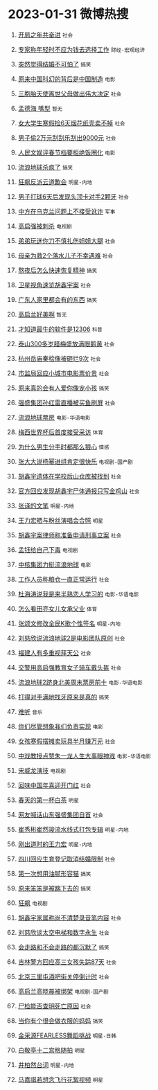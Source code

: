 # 2023-01-31 微博热搜 
1. [开局之年共奋进](https://m.weibo.cn/search?containerid=100103type%3D1%26t%3D10%26q%3D%23%E5%BC%80%E5%B1%80%E4%B9%8B%E5%B9%B4%E5%85%B1%E5%A5%8B%E8%BF%9B%23&stream_entry_id=51&isnewpage=1&extparam=seat%3D1%26c_type%3D51%26cate%3D10103%26pos%3D0%26filter_type%3Drealtimehot%26dgr%3D0%26display_time%3D1675112916%26pre_seqid%3D16751129165179438615271&luicode=10000011&lfid=106003type%3D25%26t%3D3%26disable_hot%3D1%26filter_type%3Drealtimehot) `社会` 

2. [专家称年轻时不应为钱去选择工作](https://m.weibo.cn/search?containerid=100103type%3D1%26t%3D10%26q%3D%23%E4%B8%93%E5%AE%B6%E7%A7%B0%E5%B9%B4%E8%BD%BB%E6%97%B6%E4%B8%8D%E5%BA%94%E4%B8%BA%E9%92%B1%E5%8E%BB%E9%80%89%E6%8B%A9%E5%B7%A5%E4%BD%9C%23&stream_entry_id=31&isnewpage=1&extparam=seat%3D1%26c_type%3D31%26stream_entry_id%3D31%26cate%3D5001%26lcate%3D5001%26pos%3D0%26band_rank%3D1%26realpos%3D1%26q%3D%2523%25E4%25B8%2593%25E5%25AE%25B6%25E7%25A7%25B0%25E5%25B9%25B4%25E8%25BD%25BB%25E6%2597%25B6%25E4%25B8%258D%25E5%25BA%2594%25E4%25B8%25BA%25E9%2592%25B1%25E5%258E%25BB%25E9%2580%2589%25E6%258B%25A9%25E5%25B7%25A5%25E4%25BD%259C%2523%26flag%3D1%26dgr%3D0%26filter_type%3Drealtimehot%26display_time%3D1675112916%26pre_seqid%3D16751129165179438615271&luicode=10000011&lfid=106003type%3D25%26t%3D3%26disable_hot%3D1%26filter_type%3Drealtimehot) `财经-宏观经济` 

3. [突然觉得结婚不可怕了](https://m.weibo.cn/search?containerid=100103type%3D1%26t%3D10%26q%3D%23%E7%AA%81%E7%84%B6%E8%A7%89%E5%BE%97%E7%BB%93%E5%A9%9A%E4%B8%8D%E5%8F%AF%E6%80%95%E4%BA%86%23&stream_entry_id=31&isnewpage=1&extparam=seat%3D1%26c_type%3D31%26stream_entry_id%3D31%26cate%3D5001%26lcate%3D5001%26pos%3D1%26band_rank%3D2%26realpos%3D2%26q%3D%2523%25E7%25AA%2581%25E7%2584%25B6%25E8%25A7%2589%25E5%25BE%2597%25E7%25BB%2593%25E5%25A9%259A%25E4%25B8%258D%25E5%258F%25AF%25E6%2580%2595%25E4%25BA%2586%2523%26flag%3D0%26dgr%3D0%26filter_type%3Drealtimehot%26display_time%3D1675112916%26pre_seqid%3D16751129165179438615271&luicode=10000011&lfid=106003type%3D25%26t%3D3%26disable_hot%3D1%26filter_type%3Drealtimehot) `搞笑` 

4. [原来中国科幻的背后是中国制造](https://m.weibo.cn/search?containerid=100103type%3D1%26t%3D10%26q%3D%23%E5%8E%9F%E6%9D%A5%E4%B8%AD%E5%9B%BD%E7%A7%91%E5%B9%BB%E7%9A%84%E8%83%8C%E5%90%8E%E6%98%AF%E4%B8%AD%E5%9B%BD%E5%88%B6%E9%80%A0%23&stream_entry_id=31&isnewpage=1&extparam=seat%3D1%26c_type%3D31%26stream_entry_id%3D31%26cate%3D5001%26lcate%3D5001%26pos%3D2%26band_rank%3D3%26realpos%3D3%26q%3D%2523%25E5%258E%259F%25E6%259D%25A5%25E4%25B8%25AD%25E5%259B%25BD%25E7%25A7%2591%25E5%25B9%25BB%25E7%259A%2584%25E8%2583%258C%25E5%2590%258E%25E6%2598%25AF%25E4%25B8%25AD%25E5%259B%25BD%25E5%2588%25B6%25E9%2580%25A0%2523%26flag%3D0%26dgr%3D0%26filter_type%3Drealtimehot%26display_time%3D1675112916%26pre_seqid%3D16751129165179438615271&luicode=10000011&lfid=106003type%3D25%26t%3D3%26disable_hot%3D1%26filter_type%3Drealtimehot) `电影` 

5. [三胞胎天使离世父母做出伟大决定](https://m.weibo.cn/search?containerid=100103type%3D1%26t%3D10%26q%3D%23%E4%B8%89%E8%83%9E%E8%83%8E%E5%A4%A9%E4%BD%BF%E7%A6%BB%E4%B8%96%E7%88%B6%E6%AF%8D%E5%81%9A%E5%87%BA%E4%BC%9F%E5%A4%A7%E5%86%B3%E5%AE%9A%23&stream_entry_id=31&isnewpage=1&extparam=seat%3D1%26c_type%3D31%26stream_entry_id%3D31%26cate%3D5001%26lcate%3D5001%26pos%3D3%26band_rank%3D4%26realpos%3D4%26q%3D%2523%25E4%25B8%2589%25E8%2583%259E%25E8%2583%258E%25E5%25A4%25A9%25E4%25BD%25BF%25E7%25A6%25BB%25E4%25B8%2596%25E7%2588%25B6%25E6%25AF%258D%25E5%2581%259A%25E5%2587%25BA%25E4%25BC%259F%25E5%25A4%25A7%25E5%2586%25B3%25E5%25AE%259A%2523%26flag%3D0%26dgr%3D0%26filter_type%3Drealtimehot%26display_time%3D1675112916%26pre_seqid%3D16751129165179438615271&luicode=10000011&lfid=106003type%3D25%26t%3D3%26disable_hot%3D1%26filter_type%3Drealtimehot) `社会` 

6. [孟德海 嘴型](https://m.weibo.cn/search?containerid=100103type%3D1%26t%3D10%26q%3D%E5%AD%9F%E5%BE%B7%E6%B5%B7+%E5%98%B4%E5%9E%8B&stream_entry_id=31&isnewpage=1&extparam=seat%3D1%26c_type%3D31%26stream_entry_id%3D31%26cate%3D5001%26lcate%3D5001%26pos%3D4%26band_rank%3D5%26realpos%3D5%26q%3D%25E5%25AD%259F%25E5%25BE%25B7%25E6%25B5%25B7%2520%25E5%2598%25B4%25E5%259E%258B%26flag%3D0%26dgr%3D0%26filter_type%3Drealtimehot%26display_time%3D1675112916%26pre_seqid%3D16751129165179438615271&luicode=10000011&lfid=106003type%3D25%26t%3D3%26disable_hot%3D1%26filter_type%3Drealtimehot) `暂无` 

7. [女大学生寒假捡6天烟花纸壳卖不掉](https://m.weibo.cn/search?containerid=100103type%3D1%26t%3D10%26q%3D%23%E5%A5%B3%E5%A4%A7%E5%AD%A6%E7%94%9F%E5%AF%92%E5%81%87%E6%8D%A16%E5%A4%A9%E7%83%9F%E8%8A%B1%E7%BA%B8%E5%A3%B3%E5%8D%96%E4%B8%8D%E6%8E%89%23&stream_entry_id=31&isnewpage=1&extparam=seat%3D1%26c_type%3D31%26stream_entry_id%3D31%26cate%3D5001%26lcate%3D5001%26pos%3D5%26band_rank%3D6%26realpos%3D6%26q%3D%2523%25E5%25A5%25B3%25E5%25A4%25A7%25E5%25AD%25A6%25E7%2594%259F%25E5%25AF%2592%25E5%2581%2587%25E6%258D%25A16%25E5%25A4%25A9%25E7%2583%259F%25E8%258A%25B1%25E7%25BA%25B8%25E5%25A3%25B3%25E5%258D%2596%25E4%25B8%258D%25E6%258E%2589%2523%26flag%3D0%26dgr%3D0%26filter_type%3Drealtimehot%26display_time%3D1675112916%26pre_seqid%3D16751129165179438615271&luicode=10000011&lfid=106003type%3D25%26t%3D3%26disable_hot%3D1%26filter_type%3Drealtimehot) `社会` 

8. [男子偷2万元刮刮乐刮出9000元](https://m.weibo.cn/search?containerid=100103type%3D1%26t%3D10%26q%3D%23%E7%94%B7%E5%AD%90%E5%81%B72%E4%B8%87%E5%85%83%E5%88%AE%E5%88%AE%E4%B9%90%E5%88%AE%E5%87%BA9000%E5%85%83%23&stream_entry_id=31&isnewpage=1&extparam=seat%3D1%26c_type%3D31%26stream_entry_id%3D31%26cate%3D5001%26lcate%3D5001%26pos%3D6%26band_rank%3D7%26realpos%3D7%26q%3D%2523%25E7%2594%25B7%25E5%25AD%2590%25E5%2581%25B72%25E4%25B8%2587%25E5%2585%2583%25E5%2588%25AE%25E5%2588%25AE%25E4%25B9%2590%25E5%2588%25AE%25E5%2587%25BA9000%25E5%2585%2583%2523%26flag%3D0%26dgr%3D0%26filter_type%3Drealtimehot%26display_time%3D1675112916%26pre_seqid%3D16751129165179438615271&luicode=10000011&lfid=106003type%3D25%26t%3D3%26disable_hot%3D1%26filter_type%3Drealtimehot) `社会` 

9. [人民文娱评春节档要拒绝饭圈化](https://m.weibo.cn/search?containerid=100103type%3D1%26t%3D10%26q%3D%23%E4%BA%BA%E6%B0%91%E6%96%87%E5%A8%B1%E8%AF%84%E6%98%A5%E8%8A%82%E6%A1%A3%E8%A6%81%E6%8B%92%E7%BB%9D%E9%A5%AD%E5%9C%88%E5%8C%96%23&stream_entry_id=31&isnewpage=1&extparam=seat%3D1%26c_type%3D31%26stream_entry_id%3D31%26cate%3D5001%26lcate%3D5001%26pos%3D7%26band_rank%3D8%26realpos%3D8%26q%3D%2523%25E4%25BA%25BA%25E6%25B0%2591%25E6%2596%2587%25E5%25A8%25B1%25E8%25AF%2584%25E6%2598%25A5%25E8%258A%2582%25E6%25A1%25A3%25E8%25A6%2581%25E6%258B%2592%25E7%25BB%259D%25E9%25A5%25AD%25E5%259C%2588%25E5%258C%2596%2523%26flag%3D0%26dgr%3D0%26filter_type%3Drealtimehot%26display_time%3D1675112916%26pre_seqid%3D16751129165179438615271&luicode=10000011&lfid=106003type%3D25%26t%3D3%26disable_hot%3D1%26filter_type%3Drealtimehot) `电影` 

10. [流浪地球杀疯了](https://m.weibo.cn/search?containerid=100103type%3D1%26t%3D10%26q%3D%23%E6%B5%81%E6%B5%AA%E5%9C%B0%E7%90%83%E6%9D%80%E7%96%AF%E4%BA%86%23&stream_entry_id=31&isnewpage=1&extparam=seat%3D1%26c_type%3D31%26stream_entry_id%3D31%26cate%3D5001%26lcate%3D5001%26pos%3D8%26band_rank%3D9%26realpos%3D9%26q%3D%2523%25E6%25B5%2581%25E6%25B5%25AA%25E5%259C%25B0%25E7%2590%2583%25E6%259D%2580%25E7%2596%25AF%25E4%25BA%2586%2523%26flag%3D16%26dgr%3D0%26filter_type%3Drealtimehot%26display_time%3D1675112916%26pre_seqid%3D16751129165179438615271&luicode=10000011&lfid=106003type%3D25%26t%3D3%26disable_hot%3D1%26filter_type%3Drealtimehot) `搞笑` 

11. [狂飙反派云道歉会](https://m.weibo.cn/search?containerid=100103type%3D1%26t%3D10%26q%3D%23%E7%8B%82%E9%A3%99%E5%8F%8D%E6%B4%BE%E4%BA%91%E9%81%93%E6%AD%89%E4%BC%9A%23&stream_entry_id=31&isnewpage=1&extparam=seat%3D1%26c_type%3D31%26stream_entry_id%3D31%26cate%3D5001%26lcate%3D5001%26pos%3D9%26band_rank%3D10%26realpos%3D10%26q%3D%2523%25E7%258B%2582%25E9%25A3%2599%25E5%258F%258D%25E6%25B4%25BE%25E4%25BA%2591%25E9%2581%2593%25E6%25AD%2589%25E4%25BC%259A%2523%26flag%3D0%26dgr%3D0%26filter_type%3Drealtimehot%26display_time%3D1675112916%26pre_seqid%3D16751129165179438615271&luicode=10000011&lfid=106003type%3D25%26t%3D3%26disable_hot%3D1%26filter_type%3Drealtimehot) `明星-内地` 

12. [男子打球6天后发现头顶卡对手2颗牙](https://m.weibo.cn/search?containerid=100103type%3D1%26t%3D10%26q%3D%23%E7%94%B7%E5%AD%90%E6%89%93%E7%90%836%E5%A4%A9%E5%90%8E%E5%8F%91%E7%8E%B0%E5%A4%B4%E9%A1%B6%E5%8D%A1%E5%AF%B9%E6%89%8B2%E9%A2%97%E7%89%99%23&stream_entry_id=31&isnewpage=1&extparam=seat%3D1%26c_type%3D31%26stream_entry_id%3D31%26cate%3D5001%26lcate%3D5001%26pos%3D10%26band_rank%3D11%26realpos%3D11%26q%3D%2523%25E7%2594%25B7%25E5%25AD%2590%25E6%2589%2593%25E7%2590%25836%25E5%25A4%25A9%25E5%2590%258E%25E5%258F%2591%25E7%258E%25B0%25E5%25A4%25B4%25E9%25A1%25B6%25E5%258D%25A1%25E5%25AF%25B9%25E6%2589%258B2%25E9%25A2%2597%25E7%2589%2599%2523%26flag%3D0%26dgr%3D0%26filter_type%3Drealtimehot%26display_time%3D1675112916%26pre_seqid%3D16751129165179438615271&luicode=10000011&lfid=106003type%3D25%26t%3D3%26disable_hot%3D1%26filter_type%3Drealtimehot) `社会` 

13. [中方在乌克兰问题上不接受讹诈](https://m.weibo.cn/search?containerid=100103type%3D1%26t%3D10%26q%3D%23%E4%B8%AD%E6%96%B9%E5%9C%A8%E4%B9%8C%E5%85%8B%E5%85%B0%E9%97%AE%E9%A2%98%E4%B8%8A%E4%B8%8D%E6%8E%A5%E5%8F%97%E8%AE%B9%E8%AF%88%23&stream_entry_id=31&isnewpage=1&extparam=seat%3D1%26c_type%3D31%26stream_entry_id%3D31%26cate%3D5001%26lcate%3D5001%26pos%3D11%26band_rank%3D12%26realpos%3D12%26q%3D%2523%25E4%25B8%25AD%25E6%2596%25B9%25E5%259C%25A8%25E4%25B9%258C%25E5%2585%258B%25E5%2585%25B0%25E9%2597%25AE%25E9%25A2%2598%25E4%25B8%258A%25E4%25B8%258D%25E6%258E%25A5%25E5%258F%2597%25E8%25AE%25B9%25E8%25AF%2588%2523%26flag%3D1%26dgr%3D0%26filter_type%3Drealtimehot%26display_time%3D1675112916%26pre_seqid%3D16751129165179438615271&luicode=10000011&lfid=106003type%3D25%26t%3D3%26disable_hot%3D1%26filter_type%3Drealtimehot) `军事` 

14. [高启强被刺杀](https://m.weibo.cn/search?containerid=100103type%3D1%26t%3D10%26q%3D%23%E9%AB%98%E5%90%AF%E5%BC%BA%E8%A2%AB%E5%88%BA%E6%9D%80%23&stream_entry_id=31&isnewpage=1&extparam=seat%3D1%26c_type%3D31%26stream_entry_id%3D31%26cate%3D5001%26lcate%3D5001%26pos%3D12%26band_rank%3D13%26realpos%3D13%26q%3D%2523%25E9%25AB%2598%25E5%2590%25AF%25E5%25BC%25BA%25E8%25A2%25AB%25E5%2588%25BA%25E6%259D%2580%2523%26flag%3D0%26dgr%3D0%26filter_type%3Drealtimehot%26display_time%3D1675112916%26pre_seqid%3D16751129165179438615271&luicode=10000011&lfid=106003type%3D25%26t%3D3%26disable_hot%3D1%26filter_type%3Drealtimehot) `电视剧` 

15. [弟弟玩迷你刀不慎扎伤姐姐大腿](https://m.weibo.cn/search?containerid=100103type%3D1%26t%3D10%26q%3D%23%E5%BC%9F%E5%BC%9F%E7%8E%A9%E8%BF%B7%E4%BD%A0%E5%88%80%E4%B8%8D%E6%85%8E%E6%89%8E%E4%BC%A4%E5%A7%90%E5%A7%90%E5%A4%A7%E8%85%BF%23&stream_entry_id=31&isnewpage=1&extparam=seat%3D1%26c_type%3D31%26stream_entry_id%3D31%26cate%3D5001%26lcate%3D5001%26pos%3D13%26band_rank%3D14%26realpos%3D14%26q%3D%2523%25E5%25BC%259F%25E5%25BC%259F%25E7%258E%25A9%25E8%25BF%25B7%25E4%25BD%25A0%25E5%2588%2580%25E4%25B8%258D%25E6%2585%258E%25E6%2589%258E%25E4%25BC%25A4%25E5%25A7%2590%25E5%25A7%2590%25E5%25A4%25A7%25E8%2585%25BF%2523%26flag%3D0%26dgr%3D0%26filter_type%3Drealtimehot%26display_time%3D1675112916%26pre_seqid%3D16751129165179438615271&luicode=10000011&lfid=106003type%3D25%26t%3D3%26disable_hot%3D1%26filter_type%3Drealtimehot) `社会` 

16. [母亲为救2个落水儿子不幸遇难](https://m.weibo.cn/search?containerid=100103type%3D1%26t%3D10%26q%3D%23%E6%AF%8D%E4%BA%B2%E4%B8%BA%E6%95%912%E4%B8%AA%E8%90%BD%E6%B0%B4%E5%84%BF%E5%AD%90%E4%B8%8D%E5%B9%B8%E9%81%87%E9%9A%BE%23&stream_entry_id=31&isnewpage=1&extparam=seat%3D1%26c_type%3D31%26stream_entry_id%3D31%26cate%3D5001%26lcate%3D5001%26pos%3D14%26band_rank%3D15%26realpos%3D15%26q%3D%2523%25E6%25AF%258D%25E4%25BA%25B2%25E4%25B8%25BA%25E6%2595%25912%25E4%25B8%25AA%25E8%2590%25BD%25E6%25B0%25B4%25E5%2584%25BF%25E5%25AD%2590%25E4%25B8%258D%25E5%25B9%25B8%25E9%2581%2587%25E9%259A%25BE%2523%26flag%3D0%26dgr%3D0%26filter_type%3Drealtimehot%26display_time%3D1675112916%26pre_seqid%3D16751129165179438615271&luicode=10000011&lfid=106003type%3D25%26t%3D3%26disable_hot%3D1%26filter_type%3Drealtimehot) `社会` 

17. [熬夜后怎么快速恢复精神](https://m.weibo.cn/search?containerid=100103type%3D1%26t%3D10%26q%3D%23%E7%86%AC%E5%A4%9C%E5%90%8E%E6%80%8E%E4%B9%88%E5%BF%AB%E9%80%9F%E6%81%A2%E5%A4%8D%E7%B2%BE%E7%A5%9E%23&stream_entry_id=31&isnewpage=1&extparam=seat%3D1%26c_type%3D31%26stream_entry_id%3D31%26cate%3D5001%26lcate%3D5001%26pos%3D15%26band_rank%3D16%26realpos%3D16%26q%3D%2523%25E7%2586%25AC%25E5%25A4%259C%25E5%2590%258E%25E6%2580%258E%25E4%25B9%2588%25E5%25BF%25AB%25E9%2580%259F%25E6%2581%25A2%25E5%25A4%258D%25E7%25B2%25BE%25E7%25A5%259E%2523%26flag%3D0%26dgr%3D0%26filter_type%3Drealtimehot%26display_time%3D1675112916%26pre_seqid%3D16751129165179438615271&luicode=10000011&lfid=106003type%3D25%26t%3D3%26disable_hot%3D1%26filter_type%3Drealtimehot) `搞笑` 

18. [卫星视角速览胡鑫宇案](https://m.weibo.cn/search?containerid=100103type%3D1%26t%3D10%26q%3D%23%E5%8D%AB%E6%98%9F%E8%A7%86%E8%A7%92%E9%80%9F%E8%A7%88%E8%83%A1%E9%91%AB%E5%AE%87%E6%A1%88%23&stream_entry_id=31&isnewpage=1&extparam=seat%3D1%26c_type%3D31%26stream_entry_id%3D31%26cate%3D5001%26lcate%3D5001%26pos%3D16%26band_rank%3D17%26realpos%3D17%26q%3D%2523%25E5%258D%25AB%25E6%2598%259F%25E8%25A7%2586%25E8%25A7%2592%25E9%2580%259F%25E8%25A7%2588%25E8%2583%25A1%25E9%2591%25AB%25E5%25AE%2587%25E6%25A1%2588%2523%26flag%3D0%26dgr%3D0%26filter_type%3Drealtimehot%26display_time%3D1675112916%26pre_seqid%3D16751129165179438615271&luicode=10000011&lfid=106003type%3D25%26t%3D3%26disable_hot%3D1%26filter_type%3Drealtimehot) `社会` 

19. [广东人家里都会有的东西](https://m.weibo.cn/search?containerid=100103type%3D1%26t%3D10%26q%3D%23%E5%B9%BF%E4%B8%9C%E4%BA%BA%E5%AE%B6%E9%87%8C%E9%83%BD%E4%BC%9A%E6%9C%89%E7%9A%84%E4%B8%9C%E8%A5%BF%23&stream_entry_id=31&isnewpage=1&extparam=seat%3D1%26c_type%3D31%26stream_entry_id%3D31%26cate%3D5001%26lcate%3D5001%26pos%3D17%26band_rank%3D18%26realpos%3D18%26q%3D%2523%25E5%25B9%25BF%25E4%25B8%259C%25E4%25BA%25BA%25E5%25AE%25B6%25E9%2587%258C%25E9%2583%25BD%25E4%25BC%259A%25E6%259C%2589%25E7%259A%2584%25E4%25B8%259C%25E8%25A5%25BF%2523%26flag%3D0%26dgr%3D0%26filter_type%3Drealtimehot%26display_time%3D1675112916%26pre_seqid%3D16751129165179438615271&luicode=10000011&lfid=106003type%3D25%26t%3D3%26disable_hot%3D1%26filter_type%3Drealtimehot) `搞笑` 

20. [高启兰好美啊](https://m.weibo.cn/search?containerid=100103type%3D1%26t%3D10%26q%3D%E9%AB%98%E5%90%AF%E5%85%B0%E5%A5%BD%E7%BE%8E%E5%95%8A&stream_entry_id=31&isnewpage=1&extparam=seat%3D1%26c_type%3D31%26stream_entry_id%3D31%26cate%3D5001%26lcate%3D5001%26pos%3D18%26band_rank%3D19%26realpos%3D19%26q%3D%25E9%25AB%2598%25E5%2590%25AF%25E5%2585%25B0%25E5%25A5%25BD%25E7%25BE%258E%25E5%2595%258A%26flag%3D0%26dgr%3D0%26filter_type%3Drealtimehot%26display_time%3D1675112916%26pre_seqid%3D16751129165179438615271&luicode=10000011&lfid=106003type%3D25%26t%3D3%26disable_hot%3D1%26filter_type%3Drealtimehot) `暂无` 

21. [才知道最牛的软件是12306](https://m.weibo.cn/search?containerid=100103type%3D1%26t%3D10%26q%3D%23%E6%89%8D%E7%9F%A5%E9%81%93%E6%9C%80%E7%89%9B%E7%9A%84%E8%BD%AF%E4%BB%B6%E6%98%AF12306%23&stream_entry_id=31&isnewpage=1&extparam=seat%3D1%26c_type%3D31%26stream_entry_id%3D31%26cate%3D5001%26lcate%3D5001%26pos%3D19%26band_rank%3D20%26realpos%3D20%26q%3D%2523%25E6%2589%258D%25E7%259F%25A5%25E9%2581%2593%25E6%259C%2580%25E7%2589%259B%25E7%259A%2584%25E8%25BD%25AF%25E4%25BB%25B6%25E6%2598%25AF12306%2523%26flag%3D0%26dgr%3D0%26filter_type%3Drealtimehot%26display_time%3D1675112916%26pre_seqid%3D16751129165179438615271&luicode=10000011&lfid=106003type%3D25%26t%3D3%26disable_hot%3D1%26filter_type%3Drealtimehot) `科普` 

22. [泰山300多岁腊梅盛放满眼鹅黄](https://m.weibo.cn/search?containerid=100103type%3D1%26t%3D10%26q%3D%23%E6%B3%B0%E5%B1%B1300%E5%A4%9A%E5%B2%81%E8%85%8A%E6%A2%85%E7%9B%9B%E6%94%BE%E6%BB%A1%E7%9C%BC%E9%B9%85%E9%BB%84%23&stream_entry_id=31&isnewpage=1&extparam=seat%3D1%26c_type%3D31%26stream_entry_id%3D31%26cate%3D5001%26lcate%3D5001%26pos%3D20%26band_rank%3D21%26realpos%3D21%26q%3D%2523%25E6%25B3%25B0%25E5%25B1%25B1300%25E5%25A4%259A%25E5%25B2%2581%25E8%2585%258A%25E6%25A2%2585%25E7%259B%259B%25E6%2594%25BE%25E6%25BB%25A1%25E7%259C%25BC%25E9%25B9%2585%25E9%25BB%2584%2523%26flag%3D0%26dgr%3D0%26filter_type%3Drealtimehot%26display_time%3D1675112916%26pre_seqid%3D16751129165179438615271&luicode=10000011&lfid=106003type%3D25%26t%3D3%26disable_hot%3D1%26filter_type%3Drealtimehot) `社会` 

23. [杭州岳庙秦桧像被砸烂9次](https://m.weibo.cn/search?containerid=100103type%3D1%26t%3D10%26q%3D%23%E6%9D%AD%E5%B7%9E%E5%B2%B3%E5%BA%99%E7%A7%A6%E6%A1%A7%E5%83%8F%E8%A2%AB%E7%A0%B8%E7%83%829%E6%AC%A1%23&stream_entry_id=31&isnewpage=1&extparam=seat%3D1%26c_type%3D31%26stream_entry_id%3D31%26cate%3D5001%26lcate%3D5001%26pos%3D21%26band_rank%3D22%26realpos%3D22%26q%3D%2523%25E6%259D%25AD%25E5%25B7%259E%25E5%25B2%25B3%25E5%25BA%2599%25E7%25A7%25A6%25E6%25A1%25A7%25E5%2583%258F%25E8%25A2%25AB%25E7%25A0%25B8%25E7%2583%25829%25E6%25AC%25A1%2523%26flag%3D0%26dgr%3D0%26filter_type%3Drealtimehot%26display_time%3D1675112916%26pre_seqid%3D16751129165179438615271&luicode=10000011&lfid=106003type%3D25%26t%3D3%26disable_hot%3D1%26filter_type%3Drealtimehot) `社会` 

24. [市监局回应小城市电影票价贵](https://m.weibo.cn/search?containerid=100103type%3D1%26t%3D10%26q%3D%23%E5%B8%82%E7%9B%91%E5%B1%80%E5%9B%9E%E5%BA%94%E5%B0%8F%E5%9F%8E%E5%B8%82%E7%94%B5%E5%BD%B1%E7%A5%A8%E4%BB%B7%E8%B4%B5%23&stream_entry_id=31&isnewpage=1&extparam=seat%3D1%26c_type%3D31%26stream_entry_id%3D31%26cate%3D5001%26lcate%3D5001%26pos%3D22%26band_rank%3D23%26realpos%3D23%26q%3D%2523%25E5%25B8%2582%25E7%259B%2591%25E5%25B1%2580%25E5%259B%259E%25E5%25BA%2594%25E5%25B0%258F%25E5%259F%258E%25E5%25B8%2582%25E7%2594%25B5%25E5%25BD%25B1%25E7%25A5%25A8%25E4%25BB%25B7%25E8%25B4%25B5%2523%26flag%3D0%26dgr%3D0%26filter_type%3Drealtimehot%26display_time%3D1675112916%26pre_seqid%3D16751129165179438615271&luicode=10000011&lfid=106003type%3D25%26t%3D3%26disable_hot%3D1%26filter_type%3Drealtimehot) `社会` 

25. [原来真的会有人爱你像宠小孩](https://m.weibo.cn/search?containerid=100103type%3D1%26t%3D10%26q%3D%23%E5%8E%9F%E6%9D%A5%E7%9C%9F%E7%9A%84%E4%BC%9A%E6%9C%89%E4%BA%BA%E7%88%B1%E4%BD%A0%E5%83%8F%E5%AE%A0%E5%B0%8F%E5%AD%A9%23&stream_entry_id=31&isnewpage=1&extparam=seat%3D1%26c_type%3D31%26stream_entry_id%3D31%26cate%3D5001%26lcate%3D5001%26pos%3D23%26band_rank%3D24%26realpos%3D24%26q%3D%2523%25E5%258E%259F%25E6%259D%25A5%25E7%259C%259F%25E7%259A%2584%25E4%25BC%259A%25E6%259C%2589%25E4%25BA%25BA%25E7%2588%25B1%25E4%25BD%25A0%25E5%2583%258F%25E5%25AE%25A0%25E5%25B0%258F%25E5%25AD%25A9%2523%26flag%3D0%26dgr%3D0%26filter_type%3Drealtimehot%26display_time%3D1675112916%26pre_seqid%3D16751129165179438615271&luicode=10000011&lfid=106003type%3D25%26t%3D3%26disable_hot%3D1%26filter_type%3Drealtimehot) `搞笑` 

26. [强盛集团孙红雷直播被买鱼刷屏](https://m.weibo.cn/search?containerid=100103type%3D1%26t%3D10%26q%3D%23%E5%BC%BA%E7%9B%9B%E9%9B%86%E5%9B%A2%E5%AD%99%E7%BA%A2%E9%9B%B7%E7%9B%B4%E6%92%AD%E8%A2%AB%E4%B9%B0%E9%B1%BC%E5%88%B7%E5%B1%8F%23&stream_entry_id=31&isnewpage=1&extparam=seat%3D1%26c_type%3D31%26stream_entry_id%3D31%26cate%3D5001%26lcate%3D5001%26pos%3D24%26band_rank%3D25%26realpos%3D25%26q%3D%2523%25E5%25BC%25BA%25E7%259B%259B%25E9%259B%2586%25E5%259B%25A2%25E5%25AD%2599%25E7%25BA%25A2%25E9%259B%25B7%25E7%259B%25B4%25E6%2592%25AD%25E8%25A2%25AB%25E4%25B9%25B0%25E9%25B1%25BC%25E5%2588%25B7%25E5%25B1%258F%2523%26flag%3D0%26dgr%3D0%26filter_type%3Drealtimehot%26display_time%3D1675112916%26pre_seqid%3D16751129165179438615271&luicode=10000011&lfid=106003type%3D25%26t%3D3%26disable_hot%3D1%26filter_type%3Drealtimehot) `社会` 

27. [流浪地球票房](https://m.weibo.cn/search?containerid=100103type%3D1%26t%3D10%26q%3D%E6%B5%81%E6%B5%AA%E5%9C%B0%E7%90%83%E7%A5%A8%E6%88%BF&stream_entry_id=31&isnewpage=1&extparam=seat%3D1%26c_type%3D31%26stream_entry_id%3D31%26cate%3D5001%26lcate%3D5001%26pos%3D25%26band_rank%3D26%26realpos%3D26%26q%3D%25E6%25B5%2581%25E6%25B5%25AA%25E5%259C%25B0%25E7%2590%2583%25E7%25A5%25A8%25E6%2588%25BF%26flag%3D0%26dgr%3D0%26filter_type%3Drealtimehot%26display_time%3D1675112916%26pre_seqid%3D16751129165179438615271&luicode=10000011&lfid=106003type%3D25%26t%3D3%26disable_hot%3D1%26filter_type%3Drealtimehot) `电影-华语电影` 

28. [梅西世界杯后首度接受采访](https://m.weibo.cn/search?containerid=100103type%3D1%26t%3D10%26q%3D%23%E6%A2%85%E8%A5%BF%E4%B8%96%E7%95%8C%E6%9D%AF%E5%90%8E%E9%A6%96%E5%BA%A6%E6%8E%A5%E5%8F%97%E9%87%87%E8%AE%BF%23&stream_entry_id=31&isnewpage=1&extparam=seat%3D1%26c_type%3D31%26stream_entry_id%3D31%26cate%3D5001%26lcate%3D5001%26pos%3D26%26band_rank%3D27%26realpos%3D27%26q%3D%2523%25E6%25A2%2585%25E8%25A5%25BF%25E4%25B8%2596%25E7%2595%258C%25E6%259D%25AF%25E5%2590%258E%25E9%25A6%2596%25E5%25BA%25A6%25E6%258E%25A5%25E5%258F%2597%25E9%2587%2587%25E8%25AE%25BF%2523%26flag%3D0%26dgr%3D0%26filter_type%3Drealtimehot%26display_time%3D1675112916%26pre_seqid%3D16751129165179438615271&luicode=10000011&lfid=106003type%3D25%26t%3D3%26disable_hot%3D1%26filter_type%3Drealtimehot) `体育` 

29. [为什么男生分手时都那么狠心](https://m.weibo.cn/search?containerid=100103type%3D1%26t%3D10%26q%3D%23%E4%B8%BA%E4%BB%80%E4%B9%88%E7%94%B7%E7%94%9F%E5%88%86%E6%89%8B%E6%97%B6%E9%83%BD%E9%82%A3%E4%B9%88%E7%8B%A0%E5%BF%83%23&stream_entry_id=31&isnewpage=1&extparam=seat%3D1%26c_type%3D31%26stream_entry_id%3D31%26cate%3D5001%26lcate%3D5001%26pos%3D27%26band_rank%3D28%26realpos%3D28%26q%3D%2523%25E4%25B8%25BA%25E4%25BB%2580%25E4%25B9%2588%25E7%2594%25B7%25E7%2594%259F%25E5%2588%2586%25E6%2589%258B%25E6%2597%25B6%25E9%2583%25BD%25E9%2582%25A3%25E4%25B9%2588%25E7%258B%25A0%25E5%25BF%2583%2523%26flag%3D0%26dgr%3D0%26filter_type%3Drealtimehot%26display_time%3D1675112916%26pre_seqid%3D16751129165179438615271&luicode=10000011&lfid=106003type%3D25%26t%3D3%26disable_hot%3D1%26filter_type%3Drealtimehot) `情感` 

30. [张大大说杨幂进组肯定很快乐](https://m.weibo.cn/search?containerid=100103type%3D1%26t%3D10%26q%3D%23%E5%BC%A0%E5%A4%A7%E5%A4%A7%E8%AF%B4%E6%9D%A8%E5%B9%82%E8%BF%9B%E7%BB%84%E8%82%AF%E5%AE%9A%E5%BE%88%E5%BF%AB%E4%B9%90%23&stream_entry_id=31&isnewpage=1&extparam=seat%3D1%26c_type%3D31%26stream_entry_id%3D31%26cate%3D5001%26lcate%3D5001%26pos%3D28%26band_rank%3D29%26realpos%3D29%26q%3D%2523%25E5%25BC%25A0%25E5%25A4%25A7%25E5%25A4%25A7%25E8%25AF%25B4%25E6%259D%25A8%25E5%25B9%2582%25E8%25BF%259B%25E7%25BB%2584%25E8%2582%25AF%25E5%25AE%259A%25E5%25BE%2588%25E5%25BF%25AB%25E4%25B9%2590%2523%26flag%3D0%26dgr%3D0%26filter_type%3Drealtimehot%26display_time%3D1675112916%26pre_seqid%3D16751129165179438615271&luicode=10000011&lfid=106003type%3D25%26t%3D3%26disable_hot%3D1%26filter_type%3Drealtimehot) `电视剧-国产剧` 

31. [胡鑫宇遗体在学校后山仓库被找到](https://m.weibo.cn/search?containerid=100103type%3D1%26t%3D10%26q%3D%23%E8%83%A1%E9%91%AB%E5%AE%87%E9%81%97%E4%BD%93%E5%9C%A8%E5%AD%A6%E6%A0%A1%E5%90%8E%E5%B1%B1%E4%BB%93%E5%BA%93%E8%A2%AB%E6%89%BE%E5%88%B0%23&stream_entry_id=31&isnewpage=1&extparam=seat%3D1%26c_type%3D31%26stream_entry_id%3D31%26cate%3D5001%26lcate%3D5001%26pos%3D29%26band_rank%3D30%26realpos%3D30%26q%3D%2523%25E8%2583%25A1%25E9%2591%25AB%25E5%25AE%2587%25E9%2581%2597%25E4%25BD%2593%25E5%259C%25A8%25E5%25AD%25A6%25E6%25A0%25A1%25E5%2590%258E%25E5%25B1%25B1%25E4%25BB%2593%25E5%25BA%2593%25E8%25A2%25AB%25E6%2589%25BE%25E5%2588%25B0%2523%26flag%3D0%26dgr%3D0%26filter_type%3Drealtimehot%26display_time%3D1675112916%26pre_seqid%3D16751129165179438615271&luicode=10000011&lfid=106003type%3D25%26t%3D3%26disable_hot%3D1%26filter_type%3Drealtimehot) `社会` 

32. [官方回应发现胡鑫宇尸体通报只写金鸡山](https://m.weibo.cn/search?containerid=100103type%3D1%26t%3D10%26q%3D%23%E5%AE%98%E6%96%B9%E5%9B%9E%E5%BA%94%E5%8F%91%E7%8E%B0%E8%83%A1%E9%91%AB%E5%AE%87%E5%B0%B8%E4%BD%93%E9%80%9A%E6%8A%A5%E5%8F%AA%E5%86%99%E9%87%91%E9%B8%A1%E5%B1%B1%23&stream_entry_id=31&isnewpage=1&extparam=seat%3D1%26c_type%3D31%26stream_entry_id%3D31%26cate%3D5001%26lcate%3D5001%26pos%3D30%26band_rank%3D31%26realpos%3D31%26q%3D%2523%25E5%25AE%2598%25E6%2596%25B9%25E5%259B%259E%25E5%25BA%2594%25E5%258F%2591%25E7%258E%25B0%25E8%2583%25A1%25E9%2591%25AB%25E5%25AE%2587%25E5%25B0%25B8%25E4%25BD%2593%25E9%2580%259A%25E6%258A%25A5%25E5%258F%25AA%25E5%2586%2599%25E9%2587%2591%25E9%25B8%25A1%25E5%25B1%25B1%2523%26flag%3D0%26dgr%3D0%26filter_type%3Drealtimehot%26display_time%3D1675112916%26pre_seqid%3D16751129165179438615271&luicode=10000011&lfid=106003type%3D25%26t%3D3%26disable_hot%3D1%26filter_type%3Drealtimehot) `社会` 

33. [张译的文笔](https://m.weibo.cn/search?containerid=100103type%3D1%26t%3D10%26q%3D%23%E5%BC%A0%E8%AF%91%E7%9A%84%E6%96%87%E7%AC%94%23&stream_entry_id=31&isnewpage=1&extparam=seat%3D1%26c_type%3D31%26stream_entry_id%3D31%26cate%3D5001%26lcate%3D5001%26pos%3D31%26band_rank%3D32%26realpos%3D32%26q%3D%2523%25E5%25BC%25A0%25E8%25AF%2591%25E7%259A%2584%25E6%2596%2587%25E7%25AC%2594%2523%26flag%3D0%26dgr%3D0%26filter_type%3Drealtimehot%26display_time%3D1675112916%26pre_seqid%3D16751129165179438615271&luicode=10000011&lfid=106003type%3D25%26t%3D3%26disable_hot%3D1%26filter_type%3Drealtimehot) `明星-内地` 

34. [王力宏晒与粉丝演唱会合照](https://m.weibo.cn/search?containerid=100103type%3D1%26t%3D10%26q%3D%23%E7%8E%8B%E5%8A%9B%E5%AE%8F%E6%99%92%E4%B8%8E%E7%B2%89%E4%B8%9D%E6%BC%94%E5%94%B1%E4%BC%9A%E5%90%88%E7%85%A7%23&stream_entry_id=31&isnewpage=1&extparam=seat%3D1%26c_type%3D31%26stream_entry_id%3D31%26cate%3D5001%26lcate%3D5001%26pos%3D32%26band_rank%3D33%26realpos%3D33%26q%3D%2523%25E7%258E%258B%25E5%258A%259B%25E5%25AE%258F%25E6%2599%2592%25E4%25B8%258E%25E7%25B2%2589%25E4%25B8%259D%25E6%25BC%2594%25E5%2594%25B1%25E4%25BC%259A%25E5%2590%2588%25E7%2585%25A7%2523%26flag%3D0%26dgr%3D0%26filter_type%3Drealtimehot%26display_time%3D1675112916%26pre_seqid%3D16751129165179438615271&luicode=10000011&lfid=106003type%3D25%26t%3D3%26disable_hot%3D1%26filter_type%3Drealtimehot) `明星` 

35. [胡鑫宇案律师称准备申请刑事立案](https://m.weibo.cn/search?containerid=100103type%3D1%26t%3D10%26q%3D%23%E8%83%A1%E9%91%AB%E5%AE%87%E6%A1%88%E5%BE%8B%E5%B8%88%E7%A7%B0%E5%87%86%E5%A4%87%E7%94%B3%E8%AF%B7%E5%88%91%E4%BA%8B%E7%AB%8B%E6%A1%88%23&stream_entry_id=31&isnewpage=1&extparam=seat%3D1%26c_type%3D31%26stream_entry_id%3D31%26cate%3D5001%26lcate%3D5001%26pos%3D33%26band_rank%3D34%26realpos%3D34%26q%3D%2523%25E8%2583%25A1%25E9%2591%25AB%25E5%25AE%2587%25E6%25A1%2588%25E5%25BE%258B%25E5%25B8%2588%25E7%25A7%25B0%25E5%2587%2586%25E5%25A4%2587%25E7%2594%25B3%25E8%25AF%25B7%25E5%2588%2591%25E4%25BA%258B%25E7%25AB%258B%25E6%25A1%2588%2523%26flag%3D0%26dgr%3D0%26filter_type%3Drealtimehot%26display_time%3D1675112916%26pre_seqid%3D16751129165179438615271&luicode=10000011&lfid=106003type%3D25%26t%3D3%26disable_hot%3D1%26filter_type%3Drealtimehot) `社会` 

36. [孟钰给自己下毒](https://m.weibo.cn/search?containerid=100103type%3D1%26t%3D10%26q%3D%23%E5%AD%9F%E9%92%B0%E7%BB%99%E8%87%AA%E5%B7%B1%E4%B8%8B%E6%AF%92%23&stream_entry_id=31&isnewpage=1&extparam=seat%3D1%26c_type%3D31%26stream_entry_id%3D31%26cate%3D5001%26lcate%3D5001%26pos%3D34%26band_rank%3D35%26realpos%3D35%26q%3D%2523%25E5%25AD%259F%25E9%2592%25B0%25E7%25BB%2599%25E8%2587%25AA%25E5%25B7%25B1%25E4%25B8%258B%25E6%25AF%2592%2523%26flag%3D0%26dgr%3D0%26filter_type%3Drealtimehot%26display_time%3D1675112916%26pre_seqid%3D16751129165179438615271&luicode=10000011&lfid=106003type%3D25%26t%3D3%26disable_hot%3D1%26filter_type%3Drealtimehot) `电视剧` 

37. [中核集团力挺流浪地球](https://m.weibo.cn/search?containerid=100103type%3D1%26t%3D10%26q%3D%23%E4%B8%AD%E6%A0%B8%E9%9B%86%E5%9B%A2%E5%8A%9B%E6%8C%BA%E6%B5%81%E6%B5%AA%E5%9C%B0%E7%90%83%23&stream_entry_id=31&isnewpage=1&extparam=seat%3D1%26c_type%3D31%26stream_entry_id%3D31%26cate%3D5001%26lcate%3D5001%26pos%3D35%26band_rank%3D36%26realpos%3D36%26q%3D%2523%25E4%25B8%25AD%25E6%25A0%25B8%25E9%259B%2586%25E5%259B%25A2%25E5%258A%259B%25E6%258C%25BA%25E6%25B5%2581%25E6%25B5%25AA%25E5%259C%25B0%25E7%2590%2583%2523%26flag%3D0%26dgr%3D0%26filter_type%3Drealtimehot%26display_time%3D1675112916%26pre_seqid%3D16751129165179438615271&luicode=10000011&lfid=106003type%3D25%26t%3D3%26disable_hot%3D1%26filter_type%3Drealtimehot) `电影` 

38. [工作人员称粮仓一直正常运行](https://m.weibo.cn/search?containerid=100103type%3D1%26t%3D10%26q%3D%23%E5%B7%A5%E4%BD%9C%E4%BA%BA%E5%91%98%E7%A7%B0%E7%B2%AE%E4%BB%93%E4%B8%80%E7%9B%B4%E6%AD%A3%E5%B8%B8%E8%BF%90%E8%A1%8C%23&stream_entry_id=31&isnewpage=1&extparam=seat%3D1%26c_type%3D31%26stream_entry_id%3D31%26cate%3D5001%26lcate%3D5001%26pos%3D36%26band_rank%3D37%26realpos%3D37%26q%3D%2523%25E5%25B7%25A5%25E4%25BD%259C%25E4%25BA%25BA%25E5%2591%2598%25E7%25A7%25B0%25E7%25B2%25AE%25E4%25BB%2593%25E4%25B8%2580%25E7%259B%25B4%25E6%25AD%25A3%25E5%25B8%25B8%25E8%25BF%2590%25E8%25A1%258C%2523%26flag%3D0%26dgr%3D0%26filter_type%3Drealtimehot%26display_time%3D1675112916%26pre_seqid%3D16751129165179438615271&luicode=10000011&lfid=106003type%3D25%26t%3D3%26disable_hot%3D1%26filter_type%3Drealtimehot) `社会` 

39. [杜海涛说我是来半熟恋人学习的](https://m.weibo.cn/search?containerid=100103type%3D1%26t%3D10%26q%3D%23%E6%9D%9C%E6%B5%B7%E6%B6%9B%E8%AF%B4%E6%88%91%E6%98%AF%E6%9D%A5%E5%8D%8A%E7%86%9F%E6%81%8B%E4%BA%BA%E5%AD%A6%E4%B9%A0%E7%9A%84%23&stream_entry_id=31&isnewpage=1&extparam=seat%3D1%26c_type%3D31%26stream_entry_id%3D31%26cate%3D5001%26lcate%3D5001%26pos%3D37%26band_rank%3D38%26realpos%3D38%26q%3D%2523%25E6%259D%259C%25E6%25B5%25B7%25E6%25B6%259B%25E8%25AF%25B4%25E6%2588%2591%25E6%2598%25AF%25E6%259D%25A5%25E5%258D%258A%25E7%2586%259F%25E6%2581%258B%25E4%25BA%25BA%25E5%25AD%25A6%25E4%25B9%25A0%25E7%259A%2584%2523%26flag%3D0%26dgr%3D0%26filter_type%3Drealtimehot%26display_time%3D1675112916%26pre_seqid%3D16751129165179438615271&luicode=10000011&lfid=106003type%3D25%26t%3D3%26disable_hot%3D1%26filter_type%3Drealtimehot) `电影-华语电影` 

40. [怎么看田亮女儿女承父业](https://m.weibo.cn/search?containerid=100103type%3D1%26t%3D10%26q%3D%23%E6%80%8E%E4%B9%88%E7%9C%8B%E7%94%B0%E4%BA%AE%E5%A5%B3%E5%84%BF%E5%A5%B3%E6%89%BF%E7%88%B6%E4%B8%9A%23&stream_entry_id=31&isnewpage=1&extparam=seat%3D1%26c_type%3D31%26stream_entry_id%3D31%26cate%3D5001%26lcate%3D5001%26pos%3D38%26band_rank%3D39%26realpos%3D39%26q%3D%2523%25E6%2580%258E%25E4%25B9%2588%25E7%259C%258B%25E7%2594%25B0%25E4%25BA%25AE%25E5%25A5%25B3%25E5%2584%25BF%25E5%25A5%25B3%25E6%2589%25BF%25E7%2588%25B6%25E4%25B8%259A%2523%26flag%3D0%26dgr%3D0%26filter_type%3Drealtimehot%26display_time%3D1675112916%26pre_seqid%3D16751129165179438615271&luicode=10000011&lfid=106003type%3D25%26t%3D3%26disable_hot%3D1%26filter_type%3Drealtimehot) `体育` 

41. [张颂文修改全民K歌个性签名](https://m.weibo.cn/search?containerid=100103type%3D1%26t%3D10%26q%3D%23%E5%BC%A0%E9%A2%82%E6%96%87%E4%BF%AE%E6%94%B9%E5%85%A8%E6%B0%91K%E6%AD%8C%E4%B8%AA%E6%80%A7%E7%AD%BE%E5%90%8D%23&stream_entry_id=31&isnewpage=1&extparam=seat%3D1%26c_type%3D31%26stream_entry_id%3D31%26cate%3D5001%26lcate%3D5001%26pos%3D39%26band_rank%3D40%26realpos%3D40%26q%3D%2523%25E5%25BC%25A0%25E9%25A2%2582%25E6%2596%2587%25E4%25BF%25AE%25E6%2594%25B9%25E5%2585%25A8%25E6%25B0%2591K%25E6%25AD%258C%25E4%25B8%25AA%25E6%2580%25A7%25E7%25AD%25BE%25E5%2590%258D%2523%26flag%3D0%26dgr%3D0%26filter_type%3Drealtimehot%26display_time%3D1675112916%26pre_seqid%3D16751129165179438615271&luicode=10000011&lfid=106003type%3D25%26t%3D3%26disable_hot%3D1%26filter_type%3Drealtimehot) `明星-内地` 

42. [刘慈欣说流浪地球2是电影团队原创](https://m.weibo.cn/search?containerid=100103type%3D1%26t%3D10%26q%3D%23%E5%88%98%E6%85%88%E6%AC%A3%E8%AF%B4%E6%B5%81%E6%B5%AA%E5%9C%B0%E7%90%832%E6%98%AF%E7%94%B5%E5%BD%B1%E5%9B%A2%E9%98%9F%E5%8E%9F%E5%88%9B%23&stream_entry_id=31&isnewpage=1&extparam=seat%3D1%26c_type%3D31%26stream_entry_id%3D31%26cate%3D5001%26lcate%3D5001%26pos%3D40%26band_rank%3D41%26realpos%3D41%26q%3D%2523%25E5%2588%2598%25E6%2585%2588%25E6%25AC%25A3%25E8%25AF%25B4%25E6%25B5%2581%25E6%25B5%25AA%25E5%259C%25B0%25E7%2590%25832%25E6%2598%25AF%25E7%2594%25B5%25E5%25BD%25B1%25E5%259B%25A2%25E9%2598%259F%25E5%258E%259F%25E5%2588%259B%2523%26flag%3D0%26dgr%3D0%26filter_type%3Drealtimehot%26display_time%3D1675112916%26pre_seqid%3D16751129165179438615271&luicode=10000011&lfid=106003type%3D25%26t%3D3%26disable_hot%3D1%26filter_type%3Drealtimehot) `社会` 

43. [福建人有多重视拜天公](https://m.weibo.cn/search?containerid=100103type%3D1%26t%3D10%26q%3D%23%E7%A6%8F%E5%BB%BA%E4%BA%BA%E6%9C%89%E5%A4%9A%E9%87%8D%E8%A7%86%E6%8B%9C%E5%A4%A9%E5%85%AC%23&stream_entry_id=31&isnewpage=1&extparam=seat%3D1%26c_type%3D31%26stream_entry_id%3D31%26cate%3D5001%26lcate%3D5001%26pos%3D41%26band_rank%3D42%26realpos%3D42%26q%3D%2523%25E7%25A6%258F%25E5%25BB%25BA%25E4%25BA%25BA%25E6%259C%2589%25E5%25A4%259A%25E9%2587%258D%25E8%25A7%2586%25E6%258B%259C%25E5%25A4%25A9%25E5%2585%25AC%2523%26flag%3D0%26dgr%3D0%26filter_type%3Drealtimehot%26display_time%3D1675112916%26pre_seqid%3D16751129165179438615271&luicode=10000011&lfid=106003type%3D25%26t%3D3%26disable_hot%3D1%26filter_type%3Drealtimehot) `社会` 

44. [交警用高启强教育女子骑车戴头盔](https://m.weibo.cn/search?containerid=100103type%3D1%26t%3D10%26q%3D%23%E4%BA%A4%E8%AD%A6%E7%94%A8%E9%AB%98%E5%90%AF%E5%BC%BA%E6%95%99%E8%82%B2%E5%A5%B3%E5%AD%90%E9%AA%91%E8%BD%A6%E6%88%B4%E5%A4%B4%E7%9B%94%23&stream_entry_id=31&isnewpage=1&extparam=seat%3D1%26c_type%3D31%26stream_entry_id%3D31%26cate%3D5001%26lcate%3D5001%26pos%3D42%26band_rank%3D43%26realpos%3D43%26q%3D%2523%25E4%25BA%25A4%25E8%25AD%25A6%25E7%2594%25A8%25E9%25AB%2598%25E5%2590%25AF%25E5%25BC%25BA%25E6%2595%2599%25E8%2582%25B2%25E5%25A5%25B3%25E5%25AD%2590%25E9%25AA%2591%25E8%25BD%25A6%25E6%2588%25B4%25E5%25A4%25B4%25E7%259B%2594%2523%26flag%3D0%26dgr%3D0%26filter_type%3Drealtimehot%26display_time%3D1675112916%26pre_seqid%3D16751129165179438615271&luicode=10000011&lfid=106003type%3D25%26t%3D3%26disable_hot%3D1%26filter_type%3Drealtimehot) `社会` 

45. [流浪地球2跻身北美周末票房前十](https://m.weibo.cn/search?containerid=100103type%3D1%26t%3D10%26q%3D%23%E6%B5%81%E6%B5%AA%E5%9C%B0%E7%90%832%E8%B7%BB%E8%BA%AB%E5%8C%97%E7%BE%8E%E5%91%A8%E6%9C%AB%E7%A5%A8%E6%88%BF%E5%89%8D%E5%8D%81%23&stream_entry_id=31&isnewpage=1&extparam=seat%3D1%26c_type%3D31%26stream_entry_id%3D31%26cate%3D5001%26lcate%3D5001%26pos%3D43%26band_rank%3D44%26realpos%3D44%26q%3D%2523%25E6%25B5%2581%25E6%25B5%25AA%25E5%259C%25B0%25E7%2590%25832%25E8%25B7%25BB%25E8%25BA%25AB%25E5%258C%2597%25E7%25BE%258E%25E5%2591%25A8%25E6%259C%25AB%25E7%25A5%25A8%25E6%2588%25BF%25E5%2589%258D%25E5%258D%2581%2523%26flag%3D0%26dgr%3D0%26filter_type%3Drealtimehot%26display_time%3D1675112916%26pre_seqid%3D16751129165179438615271&luicode=10000011&lfid=106003type%3D25%26t%3D3%26disable_hot%3D1%26filter_type%3Drealtimehot) `电影-华语电影` 

46. [打得对手满地找牙原来是真的](https://m.weibo.cn/search?containerid=100103type%3D1%26t%3D10%26q%3D%23%E6%89%93%E5%BE%97%E5%AF%B9%E6%89%8B%E6%BB%A1%E5%9C%B0%E6%89%BE%E7%89%99%E5%8E%9F%E6%9D%A5%E6%98%AF%E7%9C%9F%E7%9A%84%23&stream_entry_id=31&isnewpage=1&extparam=seat%3D1%26c_type%3D31%26stream_entry_id%3D31%26cate%3D5001%26lcate%3D5001%26pos%3D44%26band_rank%3D45%26realpos%3D45%26q%3D%2523%25E6%2589%2593%25E5%25BE%2597%25E5%25AF%25B9%25E6%2589%258B%25E6%25BB%25A1%25E5%259C%25B0%25E6%2589%25BE%25E7%2589%2599%25E5%258E%259F%25E6%259D%25A5%25E6%2598%25AF%25E7%259C%259F%25E7%259A%2584%2523%26flag%3D0%26dgr%3D0%26filter_type%3Drealtimehot%26display_time%3D1675112916%26pre_seqid%3D16751129165179438615271&luicode=10000011&lfid=106003type%3D25%26t%3D3%26disable_hot%3D1%26filter_type%3Drealtimehot) `搞笑` 

47. [难听](https://m.weibo.cn/search?containerid=100103type%3D1%26t%3D10%26q%3D%E9%9A%BE%E5%90%AC&stream_entry_id=31&isnewpage=1&extparam=seat%3D1%26c_type%3D31%26stream_entry_id%3D31%26cate%3D5001%26lcate%3D5001%26pos%3D45%26band_rank%3D46%26realpos%3D46%26q%3D%25E9%259A%25BE%25E5%2590%25AC%26flag%3D0%26dgr%3D0%26filter_type%3Drealtimehot%26display_time%3D1675112916%26pre_seqid%3D16751129165179438615271&luicode=10000011&lfid=106003type%3D25%26t%3D3%26disable_hot%3D1%26filter_type%3Drealtimehot) `音乐` 

48. [你们尽管想象我们负责实现](https://m.weibo.cn/search?containerid=100103type%3D1%26t%3D10%26q%3D%23%E4%BD%A0%E4%BB%AC%E5%B0%BD%E7%AE%A1%E6%83%B3%E8%B1%A1%E6%88%91%E4%BB%AC%E8%B4%9F%E8%B4%A3%E5%AE%9E%E7%8E%B0%23&stream_entry_id=31&isnewpage=1&extparam=seat%3D1%26c_type%3D31%26stream_entry_id%3D31%26cate%3D5001%26lcate%3D5001%26pos%3D46%26band_rank%3D47%26realpos%3D47%26q%3D%2523%25E4%25BD%25A0%25E4%25BB%25AC%25E5%25B0%25BD%25E7%25AE%25A1%25E6%2583%25B3%25E8%25B1%25A1%25E6%2588%2591%25E4%25BB%25AC%25E8%25B4%259F%25E8%25B4%25A3%25E5%25AE%259E%25E7%258E%25B0%2523%26flag%3D0%26dgr%3D0%26filter_type%3Drealtimehot%26display_time%3D1675112916%26pre_seqid%3D16751129165179438615271&luicode=10000011&lfid=106003type%3D25%26t%3D3%26disable_hot%3D1%26filter_type%3Drealtimehot) `电影` 

49. [女孩寒假摆摊卖玩具半月赚万元](https://m.weibo.cn/search?containerid=100103type%3D1%26t%3D10%26q%3D%23%E5%A5%B3%E5%AD%A9%E5%AF%92%E5%81%87%E6%91%86%E6%91%8A%E5%8D%96%E7%8E%A9%E5%85%B7%E5%8D%8A%E6%9C%88%E8%B5%9A%E4%B8%87%E5%85%83%23&stream_entry_id=31&isnewpage=1&extparam=seat%3D1%26c_type%3D31%26stream_entry_id%3D31%26cate%3D5001%26lcate%3D5001%26pos%3D47%26band_rank%3D48%26realpos%3D48%26q%3D%2523%25E5%25A5%25B3%25E5%25AD%25A9%25E5%25AF%2592%25E5%2581%2587%25E6%2591%2586%25E6%2591%258A%25E5%258D%2596%25E7%258E%25A9%25E5%2585%25B7%25E5%258D%258A%25E6%259C%2588%25E8%25B5%259A%25E4%25B8%2587%25E5%2585%2583%2523%26flag%3D0%26dgr%3D0%26filter_type%3Drealtimehot%26display_time%3D1675112916%26pre_seqid%3D16751129165179438615271&luicode=10000011&lfid=106003type%3D25%26t%3D3%26disable_hot%3D1%26filter_type%3Drealtimehot) `社会` 

50. [中戏教授点赞朱一龙人生大事眼神戏](https://m.weibo.cn/search?containerid=100103type%3D1%26t%3D10%26q%3D%23%E4%B8%AD%E6%88%8F%E6%95%99%E6%8E%88%E7%82%B9%E8%B5%9E%E6%9C%B1%E4%B8%80%E9%BE%99%E4%BA%BA%E7%94%9F%E5%A4%A7%E4%BA%8B%E7%9C%BC%E7%A5%9E%E6%88%8F%23&stream_entry_id=31&isnewpage=1&extparam=seat%3D1%26c_type%3D31%26stream_entry_id%3D31%26cate%3D5001%26lcate%3D5001%26pos%3D48%26band_rank%3D49%26realpos%3D49%26q%3D%2523%25E4%25B8%25AD%25E6%2588%258F%25E6%2595%2599%25E6%258E%2588%25E7%2582%25B9%25E8%25B5%259E%25E6%259C%25B1%25E4%25B8%2580%25E9%25BE%2599%25E4%25BA%25BA%25E7%2594%259F%25E5%25A4%25A7%25E4%25BA%258B%25E7%259C%25BC%25E7%25A5%259E%25E6%2588%258F%2523%26flag%3D0%26dgr%3D0%26filter_type%3Drealtimehot%26display_time%3D1675112916%26pre_seqid%3D16751129165179438615271&luicode=10000011&lfid=106003type%3D25%26t%3D3%26disable_hot%3D1%26filter_type%3Drealtimehot) `电影-华语电影` 

51. [宋威龙演技](https://m.weibo.cn/search?containerid=100103type%3D1%26t%3D10%26q%3D%23%E5%AE%8B%E5%A8%81%E9%BE%99%E6%BC%94%E6%8A%80%23&stream_entry_id=31&isnewpage=1&extparam=seat%3D1%26c_type%3D31%26stream_entry_id%3D31%26cate%3D5001%26lcate%3D5001%26pos%3D49%26band_rank%3D50%26realpos%3D50%26q%3D%2523%25E5%25AE%258B%25E5%25A8%2581%25E9%25BE%2599%25E6%25BC%2594%25E6%258A%2580%2523%26flag%3D0%26dgr%3D0%26filter_type%3Drealtimehot%26display_time%3D1675112916%26pre_seqid%3D16751129165179438615271&luicode=10000011&lfid=106003type%3D25%26t%3D3%26disable_hot%3D1%26filter_type%3Drealtimehot) `电视剧` 

52. [回味中国年喜迎开门红](https://m.weibo.cn/search?containerid=100103type%3D1%26t%3D10%26q%3D%23%E5%9B%9E%E5%91%B3%E4%B8%AD%E5%9B%BD%E5%B9%B4%E5%96%9C%E8%BF%8E%E5%BC%80%E9%97%A8%E7%BA%A2%23&stream_entry_id=51&isnewpage=1&extparam=seat%3D1%26cate%3D10103%26dgr%3D0%26filter_type%3Drealtimehot%26pos%3D0%26c_type%3D51%26display_time%3D1675109393%26pre_seqid%3D1675109393602031888154&luicode=10000011&lfid=106003type%3D25%26t%3D3%26disable_hot%3D1%26filter_type%3Drealtimehot) `社会` 

53. [春天的第一杯白茶](https://m.weibo.cn/search?containerid=100103type%3D1%26t%3D10%26q%3D%23%E6%98%A5%E5%A4%A9%E7%9A%84%E7%AC%AC%E4%B8%80%E6%9D%AF%E7%99%BD%E8%8C%B6%23&stream_entry_id=31&isnewpage=1&extparam=seat%3D1%26band_rank%3D7%26topic_ad%3D1%26lcate%3D5001%26pos%3D6%26c_type%3D31%26filter_type%3Drealtimehot%26q%3D%2523%25E6%2598%25A5%25E5%25A4%25A9%25E7%259A%2584%25E7%25AC%25AC%25E4%25B8%2580%25E6%259D%25AF%25E7%2599%25BD%25E8%258C%25B6%2523%26stream_entry_id%3D31%26dgr%3D0%26cate%3D5001%26adid%3D179133%26display_time%3D1675109393%26pre_seqid%3D1675109393602031888154&luicode=10000011&lfid=106003type%3D25%26t%3D3%26disable_hot%3D1%26filter_type%3Drealtimehot) `明星` 

54. [网友喊话山东强盛集团自首](https://m.weibo.cn/search?containerid=100103type%3D1%26t%3D10%26q%3D%23%E7%BD%91%E5%8F%8B%E5%96%8A%E8%AF%9D%E5%B1%B1%E4%B8%9C%E5%BC%BA%E7%9B%9B%E9%9B%86%E5%9B%A2%E8%87%AA%E9%A6%96%23&stream_entry_id=31&isnewpage=1&extparam=seat%3D1%26realpos%3D35%26band_rank%3D35%26lcate%3D5001%26pos%3D35%26c_type%3D31%26filter_type%3Drealtimehot%26flag%3D0%26q%3D%2523%25E7%25BD%2591%25E5%258F%258B%25E5%2596%258A%25E8%25AF%259D%25E5%25B1%25B1%25E4%25B8%259C%25E5%25BC%25BA%25E7%259B%259B%25E9%259B%2586%25E5%259B%25A2%25E8%2587%25AA%25E9%25A6%2596%2523%26stream_entry_id%3D31%26dgr%3D0%26cate%3D5001%26display_time%3D1675109393%26pre_seqid%3D1675109393602031888154&luicode=10000011&lfid=106003type%3D25%26t%3D3%26disable_hot%3D1%26filter_type%3Drealtimehot) `社会` 

55. [崔秀彬崔然竣流水线式打包专辑](https://m.weibo.cn/search?containerid=100103type%3D1%26t%3D10%26q%3D%23%E5%B4%94%E7%A7%80%E5%BD%AC%E5%B4%94%E7%84%B6%E7%AB%A3%E6%B5%81%E6%B0%B4%E7%BA%BF%E5%BC%8F%E6%89%93%E5%8C%85%E4%B8%93%E8%BE%91%23&stream_entry_id=31&isnewpage=1&extparam=seat%3D1%26realpos%3D42%26band_rank%3D42%26lcate%3D5001%26pos%3D42%26c_type%3D31%26filter_type%3Drealtimehot%26flag%3D0%26q%3D%2523%25E5%25B4%2594%25E7%25A7%2580%25E5%25BD%25AC%25E5%25B4%2594%25E7%2584%25B6%25E7%25AB%25A3%25E6%25B5%2581%25E6%25B0%25B4%25E7%25BA%25BF%25E5%25BC%258F%25E6%2589%2593%25E5%258C%2585%25E4%25B8%2593%25E8%25BE%2591%2523%26stream_entry_id%3D31%26dgr%3D0%26cate%3D5001%26display_time%3D1675109393%26pre_seqid%3D1675109393602031888154&luicode=10000011&lfid=106003type%3D25%26t%3D3%26disable_hot%3D1%26filter_type%3Drealtimehot) `明星-内地` 

56. [刚出道时的王力宏](https://m.weibo.cn/search?containerid=100103type%3D1%26t%3D10%26q%3D%23%E5%88%9A%E5%87%BA%E9%81%93%E6%97%B6%E7%9A%84%E7%8E%8B%E5%8A%9B%E5%AE%8F%23&stream_entry_id=31&isnewpage=1&extparam=seat%3D1%26realpos%3D46%26band_rank%3D46%26lcate%3D5001%26pos%3D46%26c_type%3D31%26filter_type%3Drealtimehot%26flag%3D0%26q%3D%2523%25E5%2588%259A%25E5%2587%25BA%25E9%2581%2593%25E6%2597%25B6%25E7%259A%2584%25E7%258E%258B%25E5%258A%259B%25E5%25AE%258F%2523%26stream_entry_id%3D31%26dgr%3D0%26cate%3D5001%26display_time%3D1675109393%26pre_seqid%3D1675109393602031888154&luicode=10000011&lfid=106003type%3D25%26t%3D3%26disable_hot%3D1%26filter_type%3Drealtimehot) `明星-内地` 

57. [四川回应生育登记取消结婚限制](https://m.weibo.cn/search?containerid=100103type%3D1%26t%3D10%26q%3D%23%E5%9B%9B%E5%B7%9D%E5%9B%9E%E5%BA%94%E7%94%9F%E8%82%B2%E7%99%BB%E8%AE%B0%E5%8F%96%E6%B6%88%E7%BB%93%E5%A9%9A%E9%99%90%E5%88%B6%23&stream_entry_id=31&isnewpage=1&extparam=seat%3D1%26realpos%3D49%26band_rank%3D49%26lcate%3D5001%26pos%3D49%26c_type%3D31%26filter_type%3Drealtimehot%26flag%3D0%26q%3D%2523%25E5%259B%259B%25E5%25B7%259D%25E5%259B%259E%25E5%25BA%2594%25E7%2594%259F%25E8%2582%25B2%25E7%2599%25BB%25E8%25AE%25B0%25E5%258F%2596%25E6%25B6%2588%25E7%25BB%2593%25E5%25A9%259A%25E9%2599%2590%25E5%2588%25B6%2523%26stream_entry_id%3D31%26dgr%3D0%26cate%3D5001%26display_time%3D1675109393%26pre_seqid%3D1675109393602031888154&luicode=10000011&lfid=106003type%3D25%26t%3D3%26disable_hot%3D1%26filter_type%3Drealtimehot) `社会` 

58. [第一次想用油腻形容猫](https://m.weibo.cn/search?containerid=100103type%3D1%26t%3D10%26q%3D%23%E7%AC%AC%E4%B8%80%E6%AC%A1%E6%83%B3%E7%94%A8%E6%B2%B9%E8%85%BB%E5%BD%A2%E5%AE%B9%E7%8C%AB%23&stream_entry_id=31&isnewpage=1&extparam=seat%3D1%26c_type%3D31%26stream_entry_id%3D31%26cate%3D5001%26realpos%3D42%26pos%3D41%26flag%3D0%26lcate%3D5001%26q%3D%2523%25E7%25AC%25AC%25E4%25B8%2580%25E6%25AC%25A1%25E6%2583%25B3%25E7%2594%25A8%25E6%25B2%25B9%25E8%2585%25BB%25E5%25BD%25A2%25E5%25AE%25B9%25E7%258C%25AB%2523%26band_rank%3D42%26dgr%3D0%26filter_type%3Drealtimehot%26display_time%3D1675105677%26pre_seqid%3D167510567698498564171&luicode=10000011&lfid=106003type%3D25%26t%3D3%26disable_hot%3D1%26filter_type%3Drealtimehot) `搞笑` 

59. [原来笨笨是被踹下去的](https://m.weibo.cn/search?containerid=100103type%3D1%26t%3D10%26q%3D%23%E5%8E%9F%E6%9D%A5%E7%AC%A8%E7%AC%A8%E6%98%AF%E8%A2%AB%E8%B8%B9%E4%B8%8B%E5%8E%BB%E7%9A%84%23&stream_entry_id=31&isnewpage=1&extparam=seat%3D1%26c_type%3D31%26stream_entry_id%3D31%26cate%3D5001%26lcate%3D5001%26pos%3D39%26band_rank%3D40%26realpos%3D40%26q%3D%2523%25E5%258E%259F%25E6%259D%25A5%25E7%25AC%25A8%25E7%25AC%25A8%25E6%2598%25AF%25E8%25A2%25AB%25E8%25B8%25B9%25E4%25B8%258B%25E5%258E%25BB%25E7%259A%2584%2523%26flag%3D0%26dgr%3D0%26filter_type%3Drealtimehot%26display_time%3D1675102282%26pre_seqid%3D167510228285102424734&luicode=10000011&lfid=106003type%3D25%26t%3D3%26disable_hot%3D1%26filter_type%3Drealtimehot) `搞笑` 

60. [狂飙](https://m.weibo.cn/search?containerid=100103type%3D1%26t%3D10%26q%3D%E7%8B%82%E9%A3%99&stream_entry_id=31&isnewpage=1&extparam=seat%3D1%26c_type%3D31%26stream_entry_id%3D31%26cate%3D5001%26lcate%3D5001%26pos%3D48%26band_rank%3D49%26realpos%3D49%26q%3D%25E7%258B%2582%25E9%25A3%2599%26flag%3D0%26dgr%3D0%26filter_type%3Drealtimehot%26display_time%3D1675102282%26pre_seqid%3D167510228285102424734&luicode=10000011&lfid=106003type%3D25%26t%3D3%26disable_hot%3D1%26filter_type%3Drealtimehot) `电视剧` 

61. [胡鑫宇家属称尚不清楚录音笔内容](https://m.weibo.cn/search?containerid=100103type%3D1%26t%3D10%26q%3D%23%E8%83%A1%E9%91%AB%E5%AE%87%E5%AE%B6%E5%B1%9E%E7%A7%B0%E5%B0%9A%E4%B8%8D%E6%B8%85%E6%A5%9A%E5%BD%95%E9%9F%B3%E7%AC%94%E5%86%85%E5%AE%B9%23&stream_entry_id=31&isnewpage=1&extparam=seat%3D1%26realpos%3D18%26band_rank%3D18%26lcate%3D5001%26pos%3D17%26c_type%3D31%26filter_type%3Drealtimehot%26flag%3D0%26q%3D%2523%25E8%2583%25A1%25E9%2591%25AB%25E5%25AE%2587%25E5%25AE%25B6%25E5%25B1%259E%25E7%25A7%25B0%25E5%25B0%259A%25E4%25B8%258D%25E6%25B8%2585%25E6%25A5%259A%25E5%25BD%2595%25E9%259F%25B3%25E7%25AC%2594%25E5%2586%2585%25E5%25AE%25B9%2523%26stream_entry_id%3D31%26dgr%3D0%26cate%3D5001%26display_time%3D1675098542%26pre_seqid%3D16750985424350250583375&luicode=10000011&lfid=106003type%3D25%26t%3D3%26disable_hot%3D1%26filter_type%3Drealtimehot) `社会` 

62. [刘慈欣谈太空电梯和数字永生](https://m.weibo.cn/search?containerid=100103type%3D1%26t%3D10%26q%3D%23%E5%88%98%E6%85%88%E6%AC%A3%E8%B0%88%E5%A4%AA%E7%A9%BA%E7%94%B5%E6%A2%AF%E5%92%8C%E6%95%B0%E5%AD%97%E6%B0%B8%E7%94%9F%23&stream_entry_id=31&isnewpage=1&extparam=seat%3D1%26realpos%3D45%26band_rank%3D45%26lcate%3D5001%26pos%3D44%26c_type%3D31%26filter_type%3Drealtimehot%26flag%3D0%26q%3D%2523%25E5%2588%2598%25E6%2585%2588%25E6%25AC%25A3%25E8%25B0%2588%25E5%25A4%25AA%25E7%25A9%25BA%25E7%2594%25B5%25E6%25A2%25AF%25E5%2592%258C%25E6%2595%25B0%25E5%25AD%2597%25E6%25B0%25B8%25E7%2594%259F%2523%26stream_entry_id%3D31%26dgr%3D0%26cate%3D5001%26display_time%3D1675098542%26pre_seqid%3D16750985424350250583375&luicode=10000011&lfid=106003type%3D25%26t%3D3%26disable_hot%3D1%26filter_type%3Drealtimehot) `社会` 

63. [会走路和不会走路的都沉默了](https://m.weibo.cn/search?containerid=100103type%3D1%26t%3D10%26q%3D%23%E4%BC%9A%E8%B5%B0%E8%B7%AF%E5%92%8C%E4%B8%8D%E4%BC%9A%E8%B5%B0%E8%B7%AF%E7%9A%84%E9%83%BD%E6%B2%89%E9%BB%98%E4%BA%86%23&stream_entry_id=31&isnewpage=1&extparam=seat%3D1%26realpos%3D48%26band_rank%3D48%26lcate%3D5001%26pos%3D47%26c_type%3D31%26filter_type%3Drealtimehot%26flag%3D0%26q%3D%2523%25E4%25BC%259A%25E8%25B5%25B0%25E8%25B7%25AF%25E5%2592%258C%25E4%25B8%258D%25E4%25BC%259A%25E8%25B5%25B0%25E8%25B7%25AF%25E7%259A%2584%25E9%2583%25BD%25E6%25B2%2589%25E9%25BB%2598%25E4%25BA%2586%2523%26stream_entry_id%3D31%26dgr%3D0%26cate%3D5001%26display_time%3D1675098542%26pre_seqid%3D16750985424350250583375&luicode=10000011&lfid=106003type%3D25%26t%3D3%26disable_hot%3D1%26filter_type%3Drealtimehot) `搞笑` 

64. [吉林警方回应高三女孩失踪87天](https://m.weibo.cn/search?containerid=100103type%3D1%26t%3D10%26q%3D%23%E5%90%89%E6%9E%97%E8%AD%A6%E6%96%B9%E5%9B%9E%E5%BA%94%E9%AB%98%E4%B8%89%E5%A5%B3%E5%AD%A9%E5%A4%B1%E8%B8%AA87%E5%A4%A9%23&stream_entry_id=31&isnewpage=1&extparam=seat%3D1%26c_type%3D31%26stream_entry_id%3D31%26cate%3D5001%26lcate%3D5001%26pos%3D8%26dgr%3D0%26flag%3D1%26q%3D%2523%25E5%2590%2589%25E6%259E%2597%25E8%25AD%25A6%25E6%2596%25B9%25E5%259B%259E%25E5%25BA%2594%25E9%25AB%2598%25E4%25B8%2589%25E5%25A5%25B3%25E5%25AD%25A9%25E5%25A4%25B1%25E8%25B8%25AA87%25E5%25A4%25A9%2523%26band_rank%3D9%26realpos%3D9%26filter_type%3Drealtimehot%26display_time%3D1675095137%26pre_seqid%3D1675095137170012104203&luicode=10000011&lfid=106003type%3D25%26t%3D3%26disable_hot%3D1%26filter_type%3Drealtimehot) `社会` 

65. [北京三里屯酒吧街关停倒计时](https://m.weibo.cn/search?containerid=100103type%3D1%26t%3D10%26q%3D%23%E5%8C%97%E4%BA%AC%E4%B8%89%E9%87%8C%E5%B1%AF%E9%85%92%E5%90%A7%E8%A1%97%E5%85%B3%E5%81%9C%E5%80%92%E8%AE%A1%E6%97%B6%23&stream_entry_id=31&isnewpage=1&extparam=seat%3D1%26c_type%3D31%26stream_entry_id%3D31%26cate%3D5001%26lcate%3D5001%26pos%3D28%26dgr%3D0%26flag%3D1%26q%3D%2523%25E5%258C%2597%25E4%25BA%25AC%25E4%25B8%2589%25E9%2587%258C%25E5%25B1%25AF%25E9%2585%2592%25E5%2590%25A7%25E8%25A1%2597%25E5%2585%25B3%25E5%2581%259C%25E5%2580%2592%25E8%25AE%25A1%25E6%2597%25B6%2523%26band_rank%3D29%26realpos%3D29%26filter_type%3Drealtimehot%26display_time%3D1675095137%26pre_seqid%3D1675095137170012104203&luicode=10000011&lfid=106003type%3D25%26t%3D3%26disable_hot%3D1%26filter_type%3Drealtimehot) `社会` 

66. [高启兰高晓晨被绑架](https://m.weibo.cn/search?containerid=100103type%3D1%26t%3D10%26q%3D%23%E9%AB%98%E5%90%AF%E5%85%B0%E9%AB%98%E6%99%93%E6%99%A8%E8%A2%AB%E7%BB%91%E6%9E%B6%23&stream_entry_id=31&isnewpage=1&extparam=seat%3D1%26c_type%3D31%26stream_entry_id%3D31%26cate%3D5001%26lcate%3D5001%26pos%3D40%26dgr%3D0%26flag%3D0%26q%3D%2523%25E9%25AB%2598%25E5%2590%25AF%25E5%2585%25B0%25E9%25AB%2598%25E6%2599%2593%25E6%2599%25A8%25E8%25A2%25AB%25E7%25BB%2591%25E6%259E%25B6%2523%26band_rank%3D41%26realpos%3D41%26filter_type%3Drealtimehot%26display_time%3D1675095137%26pre_seqid%3D1675095137170012104203&luicode=10000011&lfid=106003type%3D25%26t%3D3%26disable_hot%3D1%26filter_type%3Drealtimehot) `电视剧-国产剧` 

67. [尸检能否查明死亡原因](https://m.weibo.cn/search?containerid=100103type%3D1%26t%3D10%26q%3D%23%E5%B0%B8%E6%A3%80%E8%83%BD%E5%90%A6%E6%9F%A5%E6%98%8E%E6%AD%BB%E4%BA%A1%E5%8E%9F%E5%9B%A0%23&stream_entry_id=31&isnewpage=1&extparam=seat%3D1%26c_type%3D31%26stream_entry_id%3D31%26cate%3D5001%26lcate%3D5001%26pos%3D42%26dgr%3D0%26flag%3D0%26q%3D%2523%25E5%25B0%25B8%25E6%25A3%2580%25E8%2583%25BD%25E5%2590%25A6%25E6%259F%25A5%25E6%2598%258E%25E6%25AD%25BB%25E4%25BA%25A1%25E5%258E%259F%25E5%259B%25A0%2523%26band_rank%3D43%26realpos%3D43%26filter_type%3Drealtimehot%26display_time%3D1675095137%26pre_seqid%3D1675095137170012104203&luicode=10000011&lfid=106003type%3D25%26t%3D3%26disable_hot%3D1%26filter_type%3Drealtimehot) `社会` 

68. [当你有个很会做衣服的妈妈](https://m.weibo.cn/search?containerid=100103type%3D1%26t%3D10%26q%3D%23%E5%BD%93%E4%BD%A0%E6%9C%89%E4%B8%AA%E5%BE%88%E4%BC%9A%E5%81%9A%E8%A1%A3%E6%9C%8D%E7%9A%84%E5%A6%88%E5%A6%88%23&stream_entry_id=31&isnewpage=1&extparam=seat%3D1%26c_type%3D31%26stream_entry_id%3D31%26cate%3D5001%26lcate%3D5001%26pos%3D43%26dgr%3D0%26flag%3D0%26q%3D%2523%25E5%25BD%2593%25E4%25BD%25A0%25E6%259C%2589%25E4%25B8%25AA%25E5%25BE%2588%25E4%25BC%259A%25E5%2581%259A%25E8%25A1%25A3%25E6%259C%258D%25E7%259A%2584%25E5%25A6%2588%25E5%25A6%2588%2523%26band_rank%3D44%26realpos%3D44%26filter_type%3Drealtimehot%26display_time%3D1675095137%26pre_seqid%3D1675095137170012104203&luicode=10000011&lfid=106003type%3D25%26t%3D3%26disable_hot%3D1%26filter_type%3Drealtimehot) `搞笑` 

69. [金采源FEARLESS舞蹈挑战](https://m.weibo.cn/search?containerid=100103type%3D1%26t%3D10%26q%3D%23%E9%87%91%E9%87%87%E6%BA%90FEARLESS%E8%88%9E%E8%B9%88%E6%8C%91%E6%88%98%23&stream_entry_id=31&isnewpage=1&extparam=seat%3D1%26c_type%3D31%26stream_entry_id%3D31%26cate%3D5001%26lcate%3D5001%26pos%3D46%26dgr%3D0%26flag%3D0%26q%3D%2523%25E9%2587%2591%25E9%2587%2587%25E6%25BA%2590FEARLESS%25E8%2588%259E%25E8%25B9%2588%25E6%258C%2591%25E6%2588%2598%2523%26band_rank%3D47%26realpos%3D47%26filter_type%3Drealtimehot%26display_time%3D1675095137%26pre_seqid%3D1675095137170012104203&luicode=10000011&lfid=106003type%3D25%26t%3D3%26disable_hot%3D1%26filter_type%3Drealtimehot) `明星-日韩` 

70. [白敬亭十二宫格随拍](https://m.weibo.cn/search?containerid=100103type%3D1%26t%3D10%26q%3D%23%E7%99%BD%E6%95%AC%E4%BA%AD%E5%8D%81%E4%BA%8C%E5%AE%AB%E6%A0%BC%E9%9A%8F%E6%8B%8D%23&stream_entry_id=31&isnewpage=1&extparam=seat%3D1%26c_type%3D31%26stream_entry_id%3D31%26cate%3D5001%26lcate%3D5001%26pos%3D47%26dgr%3D0%26flag%3D0%26q%3D%2523%25E7%2599%25BD%25E6%2595%25AC%25E4%25BA%25AD%25E5%258D%2581%25E4%25BA%258C%25E5%25AE%25AB%25E6%25A0%25BC%25E9%259A%258F%25E6%258B%258D%2523%26band_rank%3D48%26realpos%3D48%26filter_type%3Drealtimehot%26display_time%3D1675095137%26pre_seqid%3D1675095137170012104203&luicode=10000011&lfid=106003type%3D25%26t%3D3%26disable_hot%3D1%26filter_type%3Drealtimehot) `明星` 

71. [井柏然台词](https://m.weibo.cn/search?containerid=100103type%3D1%26t%3D10%26q%3D%23%E4%BA%95%E6%9F%8F%E7%84%B6%E5%8F%B0%E8%AF%8D%23&stream_entry_id=31&isnewpage=1&extparam=seat%3D1%26c_type%3D31%26stream_entry_id%3D31%26cate%3D5001%26lcate%3D5001%26pos%3D48%26dgr%3D0%26flag%3D0%26q%3D%2523%25E4%25BA%2595%25E6%259F%258F%25E7%2584%25B6%25E5%258F%25B0%25E8%25AF%258D%2523%26band_rank%3D49%26realpos%3D49%26filter_type%3Drealtimehot%26display_time%3D1675095137%26pre_seqid%3D1675095137170012104203&luicode=10000011&lfid=106003type%3D25%26t%3D3%26disable_hot%3D1%26filter_type%3Drealtimehot) `明星-内地` 

72. [马嘉祺若想念飞行花絮视频](https://m.weibo.cn/search?containerid=100103type%3D1%26t%3D10%26q%3D%23%E9%A9%AC%E5%98%89%E7%A5%BA%E8%8B%A5%E6%83%B3%E5%BF%B5%E9%A3%9E%E8%A1%8C%E8%8A%B1%E7%B5%AE%E8%A7%86%E9%A2%91%23&stream_entry_id=31&isnewpage=1&extparam=seat%3D1%26c_type%3D31%26stream_entry_id%3D31%26cate%3D5001%26lcate%3D5001%26pos%3D49%26dgr%3D0%26flag%3D1%26q%3D%2523%25E9%25A9%25AC%25E5%2598%2589%25E7%25A5%25BA%25E8%258B%25A5%25E6%2583%25B3%25E5%25BF%25B5%25E9%25A3%259E%25E8%25A1%258C%25E8%258A%25B1%25E7%25B5%25AE%25E8%25A7%2586%25E9%25A2%2591%2523%26band_rank%3D50%26realpos%3D50%26filter_type%3Drealtimehot%26display_time%3D1675095137%26pre_seqid%3D1675095137170012104203&luicode=10000011&lfid=106003type%3D25%26t%3D3%26disable_hot%3D1%26filter_type%3Drealtimehot) `明星` 
